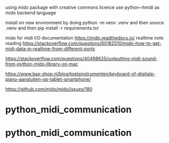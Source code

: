using mido package with creative commons licence
use python-rtmidi as mido backend language

install on new environment by doing
python -m venv .venv
and then
source .venv
and then
pip install -r requirements.txt

mido for midi I/O documentation
https://mido.readthedocs.io/
realtime note reading
https://stackoverflow.com/questions/60182510/mido-how-to-get-midi-data-in-realtime-from-different-ports

https://stackoverflow.com/questions/40498625/outputting-midi-sound-from-python-mido-library-on-mac

https://www.bax-shop.nl/blog/toetsinstrumenten/keyboard-of-digitale-piano-aansluiten-op-tablet-smartphone/

https://github.com/mido/mido/issues/180



# python_midi_communication
# python_midi_communication
